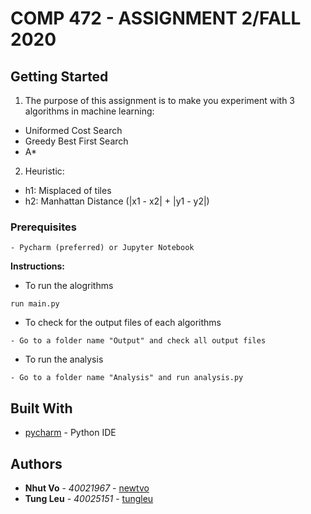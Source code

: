 # COMP 472 - ASSIGNMENT 2/FALL 2020 <br>
## Getting Started
1. The purpose of this assignment is to make you experiment with 3 algorithms in machine learning:  <br>
  * Uniformed Cost Search
  * Greedy Best First Search
  * A* <br>
2. Heuristic: <br>
  * h1: Misplaced of tiles
  * h2: Manhattan Distance (|x1 - x2| + |y1 - y2|)

### Prerequisites
```
- Pycharm (preferred) or Jupyter Notebook
```

**Instructions:** <br>
* To run the alogrithms
```
run main.py
```
* To check for the output files of each algorithms
```
- Go to a folder name "Output" and check all output files 
```
* To run the analysis
```
- Go to a folder name "Analysis" and run analysis.py
```
## Built With

* [pycharm](https://www.jetbrains.com/pycharm/) - Python IDE

## Authors

* **Nhut Vo** - *40021967* - [newtvo](https://github.com/newtvo)
* **Tung Leu** - *40025151* - [tungleu](https://github.com/tungleu)
